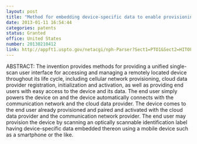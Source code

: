 ```yaml
---
layout: post
title: "Method for embedding device-specific data to enable provisioning a device with a mobile device"
date: 2013-01-11 16:54:44
categories: patents
status: Granted
office: United States
number: 20130210412
link: http://appft1.uspto.gov/netacgi/nph-Parser?Sect1=PTO1&Sect2=HITOFF&d=PG01&p=1&u=/netahtml/PTO/srchnum.html&r=1&f=G&l=50&s1=20130210412.PGNR.
---
```


ABSTRACT: The invention provides methods for providing a unified single-scan user interface for accessing and managing a remotely located device throughout its life cycle, including cellular network provisioning, cloud data provider registration, initialization and activation, as well as providing end users with easy access to the device and its data. The end user simply powers the device on and the device automatically connects with the communication network and the cloud data provider. The device comes to the end user already provisioned and paired and activated with the cloud data provider and the communication network provider. The end user may provision the device by scanning an optically scannable identification label having device-specific data embedded thereon using a mobile device such as a smartphone or the like.

